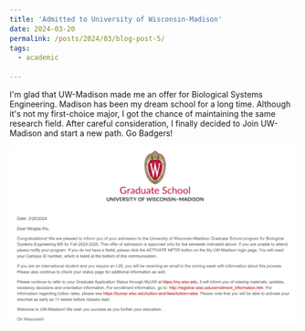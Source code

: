 ```yaml
---
title: 'Admitted to University of Wisconsin-Madison'
date: 2024-03-20
permalink: /posts/2024/03/blog-post-5/
tags:
  - academic

---
```


I'm glad that UW-Madison made me an offer for Biological Systems Engineering. Madison has been my dream school for a long time. Although it's not my first-choice major, I got the chance of 
maintaining the same research field. After careful consideration, I finally decided to Join UW-Madison and start a new path. Go Badgers!

<img src='/images/img.png'>